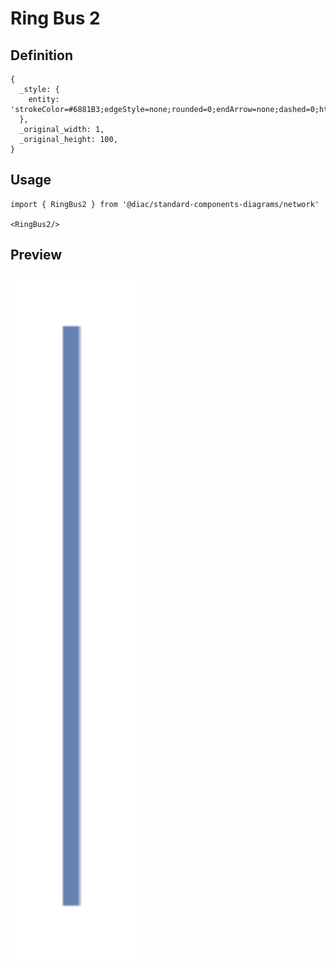 # Ring Bus 2

## Definition

```
{
  _style: { 
    entity: 'strokeColor=#6881B3;edgeStyle=none;rounded=0;endArrow=none;dashed=0;html=1;strokeWidth=2;',
  },
  _original_width: 1,
  _original_height: 100,
}
```

## Usage

```
import { RingBus2 } from '@diac/standard-components-diagrams/network'

<RingBus2/>
```

## Preview

<img src="./ring-bus-2.png" width="200"/>
